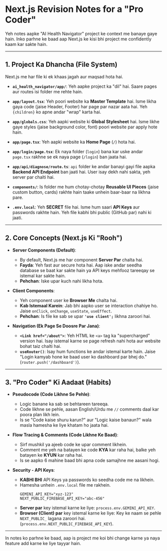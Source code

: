 
# Next.js Revision Notes for a "Pro Coder"

Yeh notes aapke "AI Health Navigator" project ke context me banaye gaye hain. Inko parhne ke baad aap Next.js ke kisi bhi project me confidently kaam kar sakte hain.

---

## 1. Project Ka Dhancha (File System)

Next.js me har file ki ek khaas jagah aur maqsad hota hai.

- **`ai_health_navigator/app/`**: Yeh aapke project ka "dil" hai. Saare pages aur routes isi folder me rehte hain.

- **`app/layout.tsx`**: Yeh poori website ka **Master Template** hai. Isme likha gaya code (jaise Header, Footer) har page par nazar aata hai. Yeh `{children}` ko apne andar "wrap" karta hai.

- **`app/globals.css`**: Yeh aapki website ki **Global Stylesheet** hai. Isme likhe gaye styles (jaise background color, font) poori website par apply hote hain.

- **`app/page.tsx`**: Yeh aapki website ka **Home Page** (`/`) hota hai.

- **`app/login/page.tsx`**: Ek naya folder (`login`) bana kar uske andar `page.tsx` rakhne se ek naya page (`/login`) ban jaata hai.

- **`app/api/diagnose/route.ts`**: `api` folder ke andar banayi gayi file aapka **Backend API Endpoint** ban jaati hai. User isay dekh nahi sakta, yeh server par chalti hai.

- **`components/`**: Is folder me hum chotay-chotay **Reusable UI Pieces** (jaise custom button, cards) rakhte hain taake unhein baar-baar na likhna pare.

- **`.env.local`**: Yeh **SECRET** file hai. Isme hum saari **API Keys** aur passwords rakhte hain. Yeh file kabhi bhi public (GitHub par) nahi ki jaati.

---

## 2. Core Concepts (Next.js Ki "Rooh")

- **Server Components (Default)**:
  - By default, Next.js me har component **Server Par** chalta hai.
  - **Fayda**: Yeh fast aur secure hota hai. Aap iske andar seedha database se baat kar sakte hain ya API keys mehfooz tareeqay se istemal kar sakte hain.
  - **Pehchan**: Iske upar kuch nahi likha hota.

- **Client Components**:
  - Yeh component user ke **Browser Me** chalta hai.
  - **Kab Istemaal Karein**: Jab bhi aapko user se interaction chahiye ho. Jaise `onClick`, `onChange`, `useState`, `useEffect`.
  - **Pehchan**: Is file ke sab se upar **`'use client';`** likhna zaroori hai.

- **Navigation (Ek Page Se Doosre Par Jana)**:
  - **`<Link href="/about">`**: Yeh HTML ke `<a>` tag ka "supercharged" version hai. Isay istemal karne se page refresh nahi hota aur website bohat taiz chalti hai.
  - **`useRouter()`**: Isay hum functions ke andar istemal karte hain. Jaise "Login kamyab hone ke baad user ko dashboard par bhej do." (`router.push('/dashboard')`).

---

## 3. "Pro Coder" Ki Aadaat (Habits)

- **Pseudocode (Code Likhne Se Pehle)**:
  - Logic banane ka sab se behtareen tareeqa.
  - Code likhne se pehle, aasan English/Urdu me `//` comments daal kar poora plan likh lein.
  - Is se "Code kaise shuru karun?" aur "Logic kaise banaun?" wala masla hamesha ke liye khatam ho jaata hai.

- **Flow Tracing & Comments (Code Likhne Ke Baad)**:
  - Sirf mushkil ya ajeeb code ke upar comment likhein.
  - Comment me yeh na batayen ke code **KYA** kar raha hai, balke yeh batayen ke **KYUN** kar raha hai.
  - Is se aapko 6 mahine baad bhi apna code samajhne me aasani hogi.

- **Security - API Keys**:
  - **KABHI BHI** API Keys ya passwords ko seedha code me na likhein.
  - Hamesha unhein `.env.local` file me rakhein.
    ```
    GEMINI_API_KEY="xyz-123"
    NEXT_PUBLIC_FIREBASE_API_KEY="abc-456"
    ```
  - **Server par** key istemal karne ke liye: `process.env.GEMINI_API_KEY`.
  - **Browser (Client) par** key istemal karne ke liye: Key ke naam se pehle `NEXT_PUBLIC_` lagana zaroori hai. (`process.env.NEXT_PUBLIC_FIREBASE_API_KEY`).

---
In notes ko parhne ke baad, aap is project me koi bhi change karne ya naya feature add karne ke liye tayyar hain.
